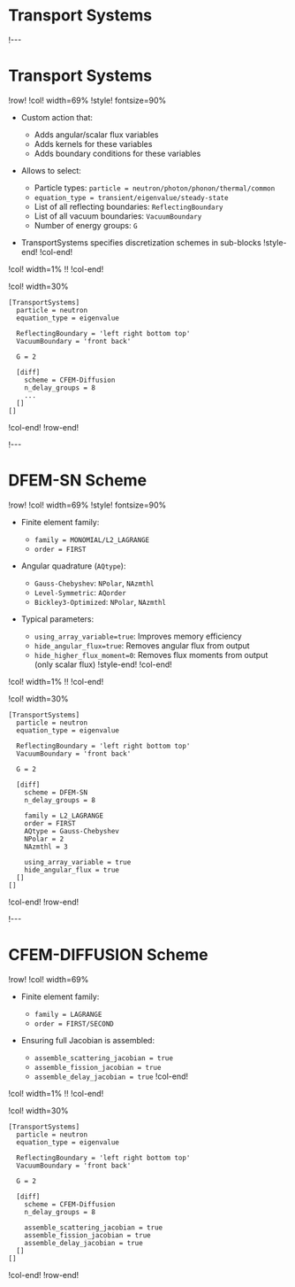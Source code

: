 # Transport Systems

!---

# Transport Systems

!row!
!col! width=69%
!style! fontsize=90%
- Custom action that:

  - Adds angular/scalar flux variables
  - Adds kernels for these variables
  - Adds boundary conditions for these variables

- Allows to select:

  - Particle types: `particle = neutron/photon/phonon/thermal/common`
  - `equation_type = transient/eigenvalue/steady-state`
  - List of all reflecting boundaries: `ReflectingBoundary`
  - List of all vacuum boundaries: `VacuumBoundary`
  - Number of energy groups: `G`

- TransportSystems specifies discretization schemes in sub-blocks
!style-end!
!col-end!

!col! width=1%
!!
!col-end!

!col! width=30%
```
[TransportSystems]
  particle = neutron
  equation_type = eigenvalue

  ReflectingBoundary = 'left right bottom top'
  VacuumBoundary = 'front back'

  G = 2

  [diff]
    scheme = CFEM-Diffusion
    n_delay_groups = 8
    ...
  []
[]
```
!col-end!
!row-end!

!---

# DFEM-SN Scheme

!row!
!col! width=69%
!style! fontsize=90%
- Finite element family:

  - `family = MONOMIAL/L2_LAGRANGE`
  - `order = FIRST`

- Angular quadrature (`AQtype`):

  - `Gauss-Chebyshev`: `NPolar`, `NAzmthl`
  - `Level-Symmetric`: `AQorder`
  - `Bickley3-Optimized`: `NPolar`, `NAzmthl`

- Typical parameters:

  - `using_array_variable=true`: Improves memory efficiency
  - `hide_angular_flux=true`: Removes angular flux from output
  - `hide_higher_flux_moment=0`: Removes flux moments from output (only scalar flux)
!style-end!
!col-end!

!col! width=1%
!!
!col-end!

!col! width=30%
```
[TransportSystems]
  particle = neutron
  equation_type = eigenvalue

  ReflectingBoundary = 'left right bottom top'
  VacuumBoundary = 'front back'

  G = 2

  [diff]
    scheme = DFEM-SN
    n_delay_groups = 8

    family = L2_LAGRANGE
    order = FIRST
    AQtype = Gauss-Chebyshev
    NPolar = 2
    NAzmthl = 3

    using_array_variable = true
    hide_angular_flux = true
  []
[]
```
!col-end!
!row-end!

!---

# CFEM-DIFFUSION Scheme

!row!
!col! width=69%
- Finite element family:

  - `family = LAGRANGE`
  - `order = FIRST/SECOND`

- Ensuring full Jacobian is assembled:

  - `assemble_scattering_jacobian = true`
  - `assemble_fission_jacobian = true`
  - `assemble_delay_jacobian = true`
!col-end!

!col! width=1%
!!
!col-end!

!col! width=30%
```
[TransportSystems]
  particle = neutron
  equation_type = eigenvalue

  ReflectingBoundary = 'left right bottom top'
  VacuumBoundary = 'front back'

  G = 2

  [diff]
    scheme = CFEM-Diffusion
    n_delay_groups = 8

    assemble_scattering_jacobian = true
    assemble_fission_jacobian = true
    assemble_delay_jacobian = true
  []
[]
```
!col-end!
!row-end!

